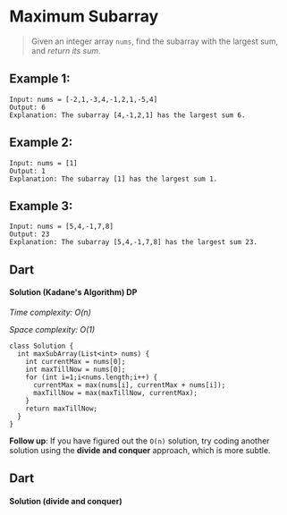 # Maximum Subarray
>Given an integer array `nums`, find the subarray with the largest sum, and *return its sum*.

## Example 1:
```
Input: nums = [-2,1,-3,4,-1,2,1,-5,4]
Output: 6
Explanation: The subarray [4,-1,2,1] has the largest sum 6.
```
## Example 2:
```
Input: nums = [1]
Output: 1
Explanation: The subarray [1] has the largest sum 1.
```
## Example 3:
```
Input: nums = [5,4,-1,7,8]
Output: 23
Explanation: The subarray [5,4,-1,7,8] has the largest sum 23.
```

## Dart
#### Solution (Kadane's Algorithm) DP

*Time complexity: O(n)*

*Space complexity: O(1)*
```
class Solution {
  int maxSubArray(List<int> nums) {
    int currentMax = nums[0];
    int maxTillNow = nums[0];
    for (int i=1;i<nums.length;i++) {
      currentMax = max(nums[i], currentMax + nums[i]);
      maxTillNow = max(maxTillNow, currentMax);
    }
    return maxTillNow;
  }
}
```
**Follow up**: If you have figured out the `O(n)` solution, try coding another solution using the **divide and conquer** approach, which is more subtle.


## Dart
#### Solution (divide and conquer)